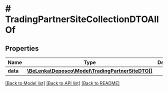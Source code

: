 # # TradingPartnerSiteCollectionDTOAllOf

## Properties

Name | Type | Description | Notes
------------ | ------------- | ------------- | -------------
**data** | [**\BeLenka\Deposco\Model\TradingPartnerSiteDTO[]**](TradingPartnerSiteDTO.md) |  | [optional]

[[Back to Model list]](../../README.md#models) [[Back to API list]](../../README.md#endpoints) [[Back to README]](../../README.md)
